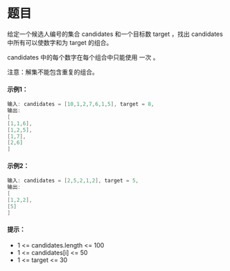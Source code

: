# 题目
给定一个候选人编号的集合 candidates 和一个目标数 target ，找出 candidates 中所有可以使数字和为 target 的组合。

candidates 中的每个数字在每个组合中只能使用 一次 。

注意：解集不能包含重复的组合。 

#### 示例1：

```c++
输入: candidates = [10,1,2,7,6,1,5], target = 8,
输出:
[
[1,1,6],
[1,2,5],
[1,7],
[2,6]
]
```

#### 示例2：

```c++
输入: candidates = [2,5,2,1,2], target = 5,
输出:
[
[1,2,2],
[5]
]
```


#### 提示：

* 1 <= candidates.length <= 100
* 1 <= candidates[i] <= 50
* 1 <= target <= 30